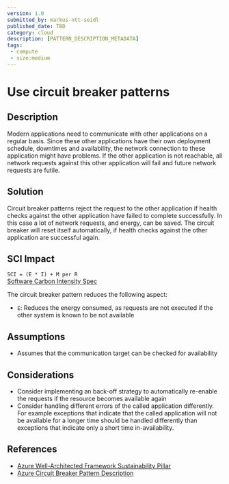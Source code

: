 ```yaml
---
version: 1.0
submitted_by: markus-ntt-seidl
published_date: TBD
category: cloud
description: [PATTERN_DESCRIPTION_METADATA]
tags: 
 - compute
 - size:medium
---
```


# Use circuit breaker patterns
 
## Description

Modern applications need to communicate with other applications on a regular basis. Since these other applications have their own deployment schedule, downtimes and availability, the network connection to these application might have problems.
If the other application is not reachable, all network requests against this other application will fail and future network requests are futile.

## Solution

Circuit breaker patterns reject the request to the other application if health checks against the other application have failed to complete successfully. In this case a lot of network requests, and energy, can be saved.
The circuit breaker will reset itself automatically, if health checks against the other application are successful again.

## SCI Impact
 
`SCI = (E * I) + M per R`  
[Software Carbon Intensity Spec](https://grnsft.org/sci)

The circuit breaker pattern reduces the following aspect:

- `E`: Reduces the energy consumed, as requests are not executed if the other system is known to be not available

## Assumptions

- Assumes that the communication target can be checked for availability

## Considerations

- Consider implementing an back-off strategy to automatically re-enable the requests if the resource becomes available again
- Consider handling different errors of the called application differently. For example exceptions that indicate that the called application will not be available for a longer time should be handled differently than exceptions that indicate only a short time in-availability.

## References

- [Azure Well-Architected Framework Sustainability Pillar](https://learn.microsoft.com/en-us/azure/architecture/framework/sustainability/sustainability-application-design)
- [Azure Circuit Breaker Pattern Description](https://learn.microsoft.com/en-us/azure/architecture/patterns/circuit-breaker)
